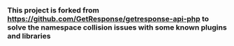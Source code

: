 ### This project is forked from https://github.com/GetResponse/getresponse-api-php to solve the namespace collision issues with some known plugins and libraries
